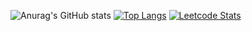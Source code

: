 ![Anurag's GitHub stats](https://github-readme-stats.vercel.app/api?username=moesha463&show_icons=true&theme=radical)
[![Top Langs](https://github-readme-stats.vercel.app/api/top-langs/?username=anuraghazra&layout=compact)](https://github.com/moesha463/github-readme-stats)
[![Leetcode Stats](https://leetcard.moesha463/moesha463)](https://leetcode.com/moesha463)
